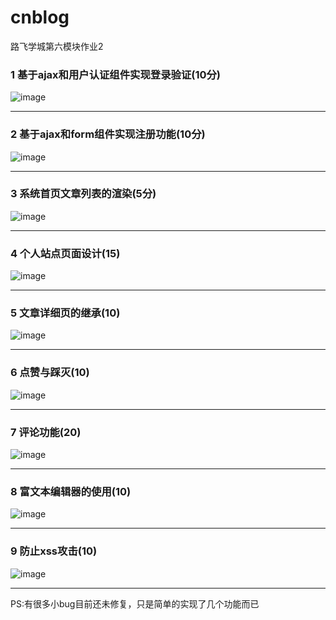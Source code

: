 # cnblog
路飞学城第六模块作业2
<h3>1 基于ajax和用户认证组件实现登录验证(10分)</h3>

![image](https://github.com/pandaboy1123/cnblog/blob/master/readme/1%20基于ajax和用户认证组件实现登录验证(10分).gif)
<hr>
<h3>2 基于ajax和form组件实现注册功能(10分)</h3>

![image](https://github.com/pandaboy1123/cnblog/blob/master/readme/2%20%E5%9F%BA%E4%BA%8Eajax%E5%92%8Cform%E7%BB%84%E4%BB%B6%E5%AE%9E%E7%8E%B0%E6%B3%A8%E5%86%8C%E5%8A%9F%E8%83%BD(10%E5%88%86).gif)
<hr>
<h3>3 系统首页文章列表的渲染(5分)</h3>

![image](https://github.com/pandaboy1123/cnblog/blob/master/readme/3%20%E7%B3%BB%E7%BB%9F%E9%A6%96%E9%A1%B5%E6%96%87%E7%AB%A0%E5%88%97%E8%A1%A8%E7%9A%84%E6%B8%B2%E6%9F%93(5%E5%88%86).gif)
<hr>
<h3>4 个人站点页面设计(15)</h3>

![image](https://github.com/pandaboy1123/cnblog/blob/master/readme/4%20%E4%B8%AA%E4%BA%BA%E7%AB%99%E7%82%B9%E9%A1%B5%E9%9D%A2%E8%AE%BE%E8%AE%A1(15%E5%88%86).gif)
<hr>
<h3>5 文章详细页的继承(10)</h3>

![image](https://github.com/pandaboy1123/cnblog/blob/master/readme/5%20%E6%96%87%E7%AB%A0%E8%AF%A6%E7%BB%86%E9%A1%B5%E7%9A%84%E7%BB%A7%E6%89%BF(10%E5%88%86).gif)
<hr>
<h3>6 点赞与踩灭(10)</h3>

![image](https://github.com/pandaboy1123/cnblog/blob/master/readme/6%20%E7%82%B9%E8%B5%9E%E4%B8%8E%E8%B8%A9%E7%81%AD(10%E5%88%86).gif)
<hr>
<h3>7 评论功能(20)</h3>

![image](https://github.com/pandaboy1123/cnblog/blob/master/readme/7%20%E8%AF%84%E8%AE%BA%E5%8A%9F%E8%83%BD(20%E5%88%86).gif)
<hr>
<h3>8 富文本编辑器的使用(10)</h3>

![image](https://github.com/pandaboy1123/cnblog/blob/master/readme/8%20%E5%AF%8C%E6%96%87%E6%9C%AC%E7%BC%96%E8%BE%91%E5%99%A8%E7%9A%84%E4%BD%BF%E7%94%A8(10%E5%88%86).gif)
<hr>
<h3>9 防止xss攻击(10)</h3>

![image](https://github.com/pandaboy1123/cnblog/blob/master/readme/9%20%E9%98%B2%E6%AD%A2xss%E6%94%BB%E5%87%BB(10%E5%88%86).gif)
<hr>

PS:有很多小bug目前还未修复，只是简单的实现了几个功能而已
